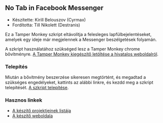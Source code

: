 ## No Tab in Facebook Messenger

* Készítette: Kirill Belouszov (Cyrmax)
* Fordította: Till Nikolett (Destranis)

Ez a Tamper Monkey szkript eltávolítja a felesleges lapfülbejelentéseket, amelyek egy ideje már megjelennek a Messenger beszélgetések folyamán.

A szkript használatához szükséged lesz a Tamper Monkey chrome bővítményre.
[A Tamper Monkey kiegészítő letöltése a hivatalos weboldalról](https://tampermonkey.net).

### Telepítés

Miután a bővítmény beszerzése sikeresen megtörtént, és megadtad a szükséges engedélyeket, kattints az alábbi linkre, és kezdd meg a szkript telepítését.
[A szkript telepítése](no-tab-in-messenger.user.js).

### Hasznos linkek

* [A készítő projektjeinek listája](https://cyrmax.github.io)
* [A készítő weboldala](https://cyrmax.ru)
